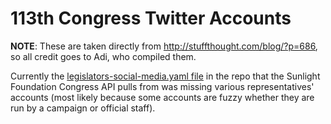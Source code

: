 # 113th Congress Twitter Accounts

**NOTE**: These are taken directly from http://stuffthought.com/blog/?p=686, so
all credit goes to Adi, who compiled them.

Currently the [legislators-social-media.yaml file](https://github.com/unitedstates/congress-legislators/blob/master/legislators-social-media.yaml)
in the repo that the Sunlight Foundation Congress API pulls from was missing various
representatives' accounts (most likely because some accounts are fuzzy whether they are run by a campaign or official staff).
